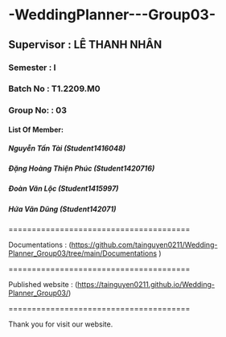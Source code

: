 # -WeddingPlanner---Group03-
## Supervisor : LÊ THANH NHÂN
### Semester : I
### Batch No : T1.2209.M0
### Group No: : 03
#### List Of Member:
##### Nguyễn Tấn Tài (Student1416048)
##### Đặng Hoàng Thiện Phúc (Student1420716)
##### Đoàn Văn Lộc (Student1415997)
##### Hứa Văn Dũng (Student142071)
=======================================

Documentations : (https://github.com/tainguyen0211/Wedding-Planner_Group03/tree/main/Documentations )

=======================================

Published website : (https://tainguyen0211.github.io/Wedding-Planner_Group03/)

=======================================

Thank you for visit our website.
